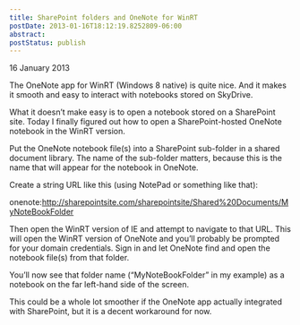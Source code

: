 ```yaml
---
title: SharePoint folders and OneNote for WinRT
postDate: 2013-01-16T18:12:19.8252809-06:00
abstract: 
postStatus: publish
---
```

16 January 2013

The OneNote app for WinRT (Windows 8 native) is quite nice. And it makes it smooth and easy to interact with notebooks stored on SkyDrive.

What it doesn’t make easy is to open a notebook stored on a SharePoint site. Today I finally figured out how to open a SharePoint-hosted OneNote notebook in the WinRT version.

Put the OneNote notebook file(s) into a SharePoint sub-folder in a shared document library. The name of the sub-folder matters, because this is the name that will appear for the notebook in OneNote.

Create a string URL like this (using NotePad or something like that):

onenote:http://sharepointsite.com/sharepointsite/Shared%20Documents/MyNoteBookFolder

Then open the WinRT version of IE and attempt to navigate to that URL. This will open the WinRT version of OneNote and you’ll probably be prompted for your domain credentials. Sign in and let OneNote find and open the notebook file(s) from that folder.

You’ll now see that folder name (“MyNoteBookFolder” in my example) as a notebook on the far left-hand side of the screen.

This could be a whole lot smoother if the OneNote app actually integrated with SharePoint, but it is a decent workaround for now.
